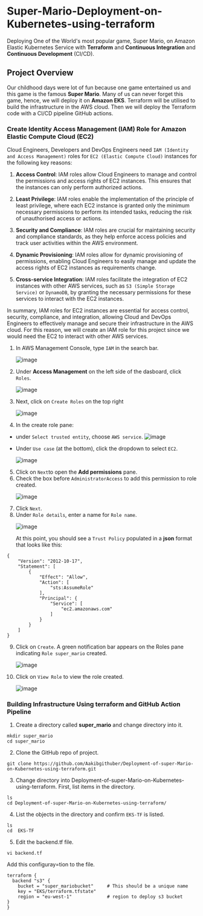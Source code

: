 # Super-Mario-Deployment-on-Kubernetes-using-terraform
Deploying One of the World's most popular game, Super Mario, on Amazon Elastic Kubernetes Service with **Terraform** and **Continuous Integration** and **Continuous Development** (CI/CD).
## Project Overview
Our childhood days were lot of fun because one game entertained us and this game is the famous **Super Mario**. Many of us can never forget this game, hence, we will deploy it on **Amazon EKS**. Terraform will be utilised to build the infrastructure in the AWS cloud. Then we will deploy the Terraform code with a CI/CD pipeline GitHub actions.  

### Create Identity Access Management (IAM) Role for Amazon Elastic Compute Cloud (EC2)
Cloud Engineers, Developers and DevOps Engineers need `IAM (Identity and Access Management)` roles for `EC2 (Elastic Compute Cloud)` instances for the following key reasons:

1. **Access Control**: IAM roles allow Cloud Engineers to manage and control the permissions and access rights of EC2 instances. This ensures that the instances can only perform authorized actions.

2. **Least Privilege**: IAM roles enable the implementation of the principle of least privilege, where each EC2 instance is granted only the minimum necessary permissions to perform its intended tasks, reducing the risk of unauthorised access or actions.

3. **Security and Compliance**: IAM roles are crucial for maintaining security and compliance standards, as they help enforce access policies and track user activities within the AWS environment.

4. **Dynamic Provisioning**: IAM roles allow for dynamic provisioning of permissions, enabling Cloud Engineers to easily manage and update the access rights of EC2 instances as requirements change.

5. **Cross-service Integration**: IAM roles facilitate the integration of EC2 instances with other AWS services, such as `S3 (Simple Storage Service)` or `DynamoDB`, by granting the necessary permissions for these services to interact with the EC2 instances.

In summary, IAM roles for EC2 instances are essential for access control, security, compliance, and integration, allowing Cloud and DevOps Engineers to effectively manage and secure their infrastructure in the AWS cloud. For this reason, we will create an IAM role for this project since we would need the EC2 to interact with other AWS services. <p>

1. In AWS Management Console, type `IAM` in the search bar.<p>
![image](https://github.com/JonesKwameOsei/Super-Mario-Deployment-on-Kubernetes-using-terraform/assets/81886509/de91eac1-ed2d-430a-b63a-01e2b97c2268)<p>
2. Under **Access Management** on the left side of the dasboard, click `Roles`.<p>
![image](https://github.com/JonesKwameOsei/Super-Mario-Deployment-on-Kubernetes-using-terraform/assets/81886509/bc2bb355-115a-4c2b-b367-03f2cf6e6c36)<p>
3. Next, click on `Create Roles` on the top right<p>
![image](https://github.com/JonesKwameOsei/Super-Mario-Deployment-on-Kubernetes-using-terraform/assets/81886509/4333a166-604a-4c20-8a9e-7503a229fed4)<p>
4. In the create role pane:
- under `Select trusted entity`, choose `AWS service`.
![image](https://github.com/JonesKwameOsei/Super-Mario-Deployment-on-Kubernetes-using-terraform/assets/81886509/e85700de-f1e2-44c3-9719-a387dde2061c)<p>
- Under `Use case` (at the bottom), click the dropdown to select `EC2`.<p>
![image](https://github.com/JonesKwameOsei/Super-Mario-Deployment-on-Kubernetes-using-terraform/assets/81886509/ef09e871-400c-4f2d-bba5-13b51bbd4e87)<p>
5. Click on `Next`to open the **Add permissions** pane.
6. Check the box before `AdministratorAccess` to add this permission to role created.<p>
![image](https://github.com/JonesKwameOsei/Super-Mario-Deployment-on-Kubernetes-using-terraform/assets/81886509/d638eafd-0b62-4244-b351-8fa4cf0e7fed)<p>
7. Click `Next`.
8. Under `Role details`, enter a name for `Role name`.<p>
![image](https://github.com/JonesKwameOsei/Super-Mario-Deployment-on-Kubernetes-using-terraform/assets/81886509/f930c64c-0c3e-43e0-ad5b-337e6b3f8698)<p>
At this point, you should see a `Trust Policy` populated in a **json** format that looks like this:
```
{
    "Version": "2012-10-17",
    "Statement": [
        {
            "Effect": "Allow",
            "Action": [
                "sts:AssumeRole"
            ],
            "Principal": {
                "Service": [
                    "ec2.amazonaws.com"
                ]
            }
        }
    ]
}
```
9. Click on `Create`. A green notification bar appears on the Roles pane indicating `Role super_mario` created.<p>
![image](https://github.com/JonesKwameOsei/Super-Mario-Deployment-on-Kubernetes-using-terraform/assets/81886509/b6013bbb-7623-465c-bb21-9035986a4dc8)<p>

10. Click on `View Role` to view the role created.<p>
![image](https://github.com/JonesKwameOsei/Super-Mario-Deployment-on-Kubernetes-using-terraform/assets/81886509/1788fe69-3acd-4f69-9b1d-9d9d6f972589)<p>



###  Building Infrastructure Using terraform and GitHub Action Pipeline
1. Create a directory called **super_mario** and change directory into it. 
```
mkdir super_mario
cd super_mario
```
2. Clone the GitHub repo of project.
```
git clone https://github.com/Aakibgithuber/Deployment-of-super-Mario-on-Kubernetes-using-terraform.git
```
3. Change directory into Deployment-of-super-Mario-on-Kubernetes-using-terraform. First, list items in the directory.
```
ls
cd Deployment-of-super-Mario-on-Kubernetes-using-terraform/
```
4. List the objects in the directory and confirm `EKS-TF` is listed.
```
ls
cd  EKS-TF
```
5. Edit the backend.tf file.
```
vi backend.tf
```
Add this configuray=tion to the file.
```
terraform {
  backend "s3" {
    bucket = "super_mariobucket"     # This should be a unique name
    key = "EKS/terraform.tfstate"
    region = "eu-west-1"             # region to deploy s3 bucket
}
}




















